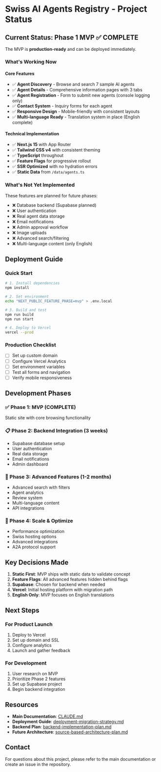 # Swiss AI Agents Registry - Project Status

## Current Status: Phase 1 MVP ✅ COMPLETE

The MVP is **production-ready** and can be deployed immediately.

### What's Working Now

#### Core Features
- ✅ **Agent Discovery** - Browse and search 7 sample AI agents
- ✅ **Agent Details** - Comprehensive information pages with 3 tabs
- ✅ **Agent Registration** - Form to submit new agents (console logging only)
- ✅ **Contact System** - Inquiry forms for each agent
- ✅ **Responsive Design** - Mobile-friendly with consistent layouts
- ✅ **Multi-language Ready** - Translation system in place (English complete)

#### Technical Implementation
- ✅ **Next.js 15** with App Router
- ✅ **Tailwind CSS v4** with consistent theming
- ✅ **TypeScript** throughout
- ✅ **Feature Flags** for progressive rollout
- ✅ **SSR Optimized** with no hydration errors
- ✅ **Static Data** from `/data/agents.ts`

### What's Not Yet Implemented

These features are planned for future phases:

- ❌ Database backend (Supabase planned)
- ❌ User authentication
- ❌ Real agent data storage
- ❌ Email notifications
- ❌ Admin approval workflow
- ❌ Image uploads
- ❌ Advanced search/filtering
- ❌ Multi-language content (only English)

## Deployment Guide

### Quick Start
```bash
# 1. Install dependencies
npm install

# 2. Set environment
echo "NEXT_PUBLIC_FEATURE_PHASE=mvp" > .env.local

# 3. Build and test
npm run build
npm run start

# 4. Deploy to Vercel
vercel --prod
```

### Production Checklist
- [ ] Set up custom domain
- [ ] Configure Vercel Analytics
- [ ] Set environment variables
- [ ] Test all forms and navigation
- [ ] Verify mobile responsiveness

## Development Phases

### ✅ Phase 1: MVP (COMPLETE)
Static site with core browsing functionality

### 📋 Phase 2: Backend Integration (3 weeks)
- Supabase database setup
- User authentication
- Real data storage
- Email notifications
- Admin dashboard

### 🔮 Phase 3: Advanced Features (1-2 months)
- Advanced search with filters
- Agent analytics
- Review system
- Multi-language content
- API integrations

### 🚀 Phase 4: Scale & Optimize
- Performance optimization
- Swiss hosting options
- Advanced integrations
- A2A protocol support

## Key Decisions Made

1. **Static First**: MVP ships with static data to validate concept
2. **Feature Flags**: All advanced features hidden behind flags
3. **Supabase**: Chosen for backend when needed
4. **Vercel**: Initial hosting platform with migration path
5. **English Only**: MVP focuses on English translations

## Next Steps

### For Product Launch
1. Deploy to Vercel
2. Set up domain and SSL
3. Configure analytics
4. Launch and gather feedback

### For Development
1. User research on MVP
2. Prioritize Phase 2 features
3. Set up Supabase project
4. Begin backend integration

## Resources

- **Main Documentation**: [CLAUDE.md](../CLAUDE.md)
- **Deployment Guide**: [deployment-migration-strategy.md](./deployment-migration-strategy.md)
- **Backend Plan**: [backend-implementation-plan.md](./backend-implementation-plan.md)
- **Future Architecture**: [source-based-architecture-plan.md](./source-based-architecture-plan.md)

## Contact

For questions about this project, please refer to the main documentation or create an issue in the repository.